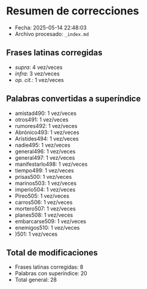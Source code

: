 # Resumen de correcciones
- Fecha: 2025-05-14 22:48:03
- Archivo procesado: `_index.md`

## Frases latinas corregidas
- _supra_: 4 vez/veces
- _infra_: 3 vez/veces
- _op. cit._: 1 vez/veces

## Palabras convertidas a superíndice
- amistad490: 1 vez/veces
- otros491: 1 vez/veces
- rumores492: 1 vez/veces
- Abrónico493: 1 vez/veces
- Arístides494: 1 vez/veces
- nadie495: 1 vez/veces
- general496: 1 vez/veces
- general497: 1 vez/veces
- manifestarlo498: 1 vez/veces
- tiempo499: 1 vez/veces
- prisas500: 1 vez/veces
- marinos503: 1 vez/veces
- imperio504: 1 vez/veces
- Pireo505: 1 vez/veces
- carros506: 1 vez/veces
- mortero507: 1 vez/veces
- planes508: 1 vez/veces
- embarcarse509: 1 vez/veces
- enemigos510: 1 vez/veces
- )501: 1 vez/veces

## Total de modificaciones
- Frases latinas corregidas: 8
- Palabras con superíndice: 20
- Total general: 28